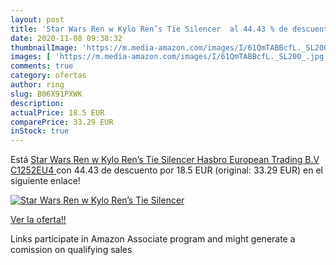 ```yaml
---
layout: post
title: 'Star Wars Ren w Kylo Ren’s Tie Silencer  al 44.43 % de descuento'
date: 2020-11-08 09:38:32
thumbnailImage: 'https://m.media-amazon.com/images/I/61QmTABBcfL._SL200_.jpg'
images: [ 'https://m.media-amazon.com/images/I/61QmTABBcfL._SL200_.jpg' ]
comments: true
category: ofertas
author: ring
slug: B06X91PXWK
description:
actualPrice: 18.5 EUR
comparePrice: 33.29 EUR
inStock: true
---
```


Está [Star Wars Ren w Kylo Ren’s Tie Silencer  Hasbro European Trading B.V C1252EU4 ](https://www.amazon.es/dp/B06X91PXWK/?tag=tolees-21) con 44.43 de descuento por 18.5 EUR (original: 33.29 EUR) en el siguiente enlace!

[![Star Wars Ren w Kylo Ren’s Tie Silencer ](https://m.media-amazon.com/images/I/61QmTABBcfL._SL200_.jpg)](https://www.amazon.es/dp/B06X91PXWK/?tag=tolees-21)

[Ver la oferta!!](https://www.amazon.es/dp/B06X91PXWK/?tag=tolees-21)

Links participate in Amazon Associate program and might generate a comission on qualifying sales


